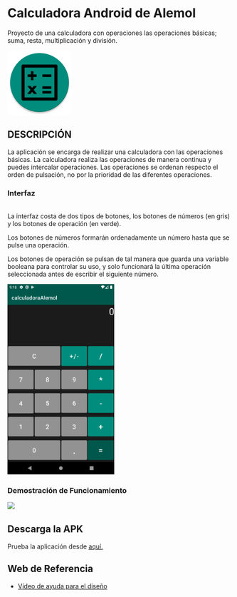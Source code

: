 # Calculadora Android de Alemol #
Proyecto de una calculadora con operaciones las operaciones básicas; suma, resta, multiplicación y división.

<img aling="center" src="./images/iconoRedondo.png"/>


## DESCRIPCIÓN ## 
La aplicación se encarga de realizar una calculadora con las operaciones básicas. La calculadora realiza las operaciones de manera continua y puedes intercalar operaciones. Las operaciones se ordenan respecto el orden de pulsación, no por la prioridad de las diferentes operaciones.

### Interfaz ###
<br/>
La interfaz costa de dos tipos de botones, los botones de números (en gris) y los botones de operación (en verde).

Los botones de números formarán ordenadamente un número hasta que se pulse una operación.

Los botones de operación se pulsan de tal manera que guarda una variable booleana para controlar su uso, y solo funcionará la última operación seleccionada antes de escribir el siguiente número.

<img width="240" aling="center" src="./images/capturasPantalla/capturaInterfaz.png"/>

### Demostración de Funcionamiento ###
<img aling="center" width="550" src="./images/capturasPantalla/video.gif">

## Descarga la APK ##
Prueba la aplicación desde [aquí.](https://github.com/alemolamg/calculadoraAndroid/blob/master/APK/calcAMG.apk)


## Web de Referencia ##
- [Vídeo de ayuda para el diseño](https://www.youtube.com/watch?v=-ymCupFjToc)